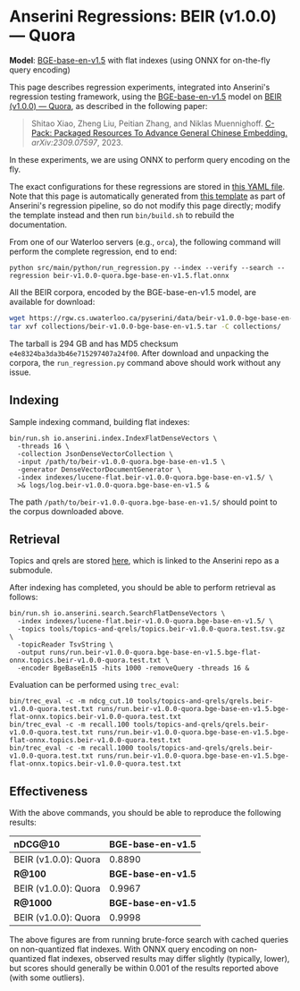 # Anserini Regressions: BEIR (v1.0.0) &mdash; Quora

**Model**: [BGE-base-en-v1.5](https://huggingface.co/BAAI/bge-base-en-v1.5) with flat indexes (using ONNX for on-the-fly query encoding)

This page describes regression experiments, integrated into Anserini's regression testing framework, using the [BGE-base-en-v1.5](https://huggingface.co/BAAI/bge-base-en-v1.5) model on [BEIR (v1.0.0) &mdash; Quora](http://beir.ai/), as described in the following paper:

> Shitao Xiao, Zheng Liu, Peitian Zhang, and Niklas Muennighoff. [C-Pack: Packaged Resources To Advance General Chinese Embedding.](https://arxiv.org/abs/2309.07597) _arXiv:2309.07597_, 2023.

In these experiments, we are using ONNX to perform query encoding on the fly.

The exact configurations for these regressions are stored in [this YAML file](../../src/main/resources/regression/beir-v1.0.0-quora.bge-base-en-v1.5.flat.onnx.yaml).
Note that this page is automatically generated from [this template](../../src/main/resources/docgen/templates/beir-v1.0.0-quora.bge-base-en-v1.5.flat.onnx.template) as part of Anserini's regression pipeline, so do not modify this page directly; modify the template instead and then run `bin/build.sh` to rebuild the documentation.

From one of our Waterloo servers (e.g., `orca`), the following command will perform the complete regression, end to end:

```
python src/main/python/run_regression.py --index --verify --search --regression beir-v1.0.0-quora.bge-base-en-v1.5.flat.onnx
```

All the BEIR corpora, encoded by the BGE-base-en-v1.5 model, are available for download:

```bash
wget https://rgw.cs.uwaterloo.ca/pyserini/data/beir-v1.0.0-bge-base-en-v1.5.tar -P collections/
tar xvf collections/beir-v1.0.0-bge-base-en-v1.5.tar -C collections/
```

The tarball is 294 GB and has MD5 checksum `e4e8324ba3da3b46e715297407a24f00`.
After download and unpacking the corpora, the `run_regression.py` command above should work without any issue.

## Indexing

Sample indexing command, building flat indexes:

```
bin/run.sh io.anserini.index.IndexFlatDenseVectors \
  -threads 16 \
  -collection JsonDenseVectorCollection \
  -input /path/to/beir-v1.0.0-quora.bge-base-en-v1.5 \
  -generator DenseVectorDocumentGenerator \
  -index indexes/lucene-flat.beir-v1.0.0-quora.bge-base-en-v1.5/ \
  >& logs/log.beir-v1.0.0-quora.bge-base-en-v1.5 &
```

The path `/path/to/beir-v1.0.0-quora.bge-base-en-v1.5/` should point to the corpus downloaded above.

## Retrieval

Topics and qrels are stored [here](https://github.com/castorini/anserini-tools/tree/master/topics-and-qrels), which is linked to the Anserini repo as a submodule.

After indexing has completed, you should be able to perform retrieval as follows:

```
bin/run.sh io.anserini.search.SearchFlatDenseVectors \
  -index indexes/lucene-flat.beir-v1.0.0-quora.bge-base-en-v1.5/ \
  -topics tools/topics-and-qrels/topics.beir-v1.0.0-quora.test.tsv.gz \
  -topicReader TsvString \
  -output runs/run.beir-v1.0.0-quora.bge-base-en-v1.5.bge-flat-onnx.topics.beir-v1.0.0-quora.test.txt \
  -encoder BgeBaseEn15 -hits 1000 -removeQuery -threads 16 &
```

Evaluation can be performed using `trec_eval`:

```
bin/trec_eval -c -m ndcg_cut.10 tools/topics-and-qrels/qrels.beir-v1.0.0-quora.test.txt runs/run.beir-v1.0.0-quora.bge-base-en-v1.5.bge-flat-onnx.topics.beir-v1.0.0-quora.test.txt
bin/trec_eval -c -m recall.100 tools/topics-and-qrels/qrels.beir-v1.0.0-quora.test.txt runs/run.beir-v1.0.0-quora.bge-base-en-v1.5.bge-flat-onnx.topics.beir-v1.0.0-quora.test.txt
bin/trec_eval -c -m recall.1000 tools/topics-and-qrels/qrels.beir-v1.0.0-quora.test.txt runs/run.beir-v1.0.0-quora.bge-base-en-v1.5.bge-flat-onnx.topics.beir-v1.0.0-quora.test.txt
```

## Effectiveness

With the above commands, you should be able to reproduce the following results:

| **nDCG@10**                                                                                                  | **BGE-base-en-v1.5**|
|:-------------------------------------------------------------------------------------------------------------|-----------|
| BEIR (v1.0.0): Quora                                                                                         | 0.8890    |
| **R@100**                                                                                                    | **BGE-base-en-v1.5**|
| BEIR (v1.0.0): Quora                                                                                         | 0.9967    |
| **R@1000**                                                                                                   | **BGE-base-en-v1.5**|
| BEIR (v1.0.0): Quora                                                                                         | 0.9998    |

The above figures are from running brute-force search with cached queries on non-quantized flat indexes.
With ONNX query encoding on non-quantized flat indexes, observed results may differ slightly (typically, lower), but scores should generally be within 0.001 of the results reported above (with some outliers).
